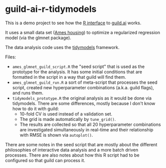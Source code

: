 # guild-ai-r-tidymodels

This is a demo project to see how the [R interface](https://github.com/t-kalinowski/guildai-r) to [guild.ai](https://guild.ai) works. 

It uses a small data set ([Ames housing](https://www.tmwr.org/ames.html)) to optimize a regularized regression model (via the glmnet package).

The data analysis code uses the [tidymodels](https://www.tidymodels.org) framework.

Files: 

 - `ames_glmnet_guild_script.R` the "seed script" that is used as the prototype for the analysis. It has some initial conditions that are formatted in the script in a way that guild will find them.
 - `ames_glmnet_guild_run.R` a sort of meta-script that processes the seed script, created new hyperparameter combinations (a.k.a. guild flags), and runs them.
 - `tidymodels_prototype.R` the original analysis as it would be done via tidymodels. There are some differences, mostly because I don't know how to do it with guild:
   - 10-fold CV is used instead of a validation set. 
   - The grid is made automatically by `tune_grid()`. 
   - The results are collected so that all 20 hyperparameter combinations are investigated simultaneously in real-time and their relationship with RMSE is shown via `autoplot()`. 
   
There are some notes in the seed script that are mostly about the different philosophies of interactive data analysis and a more batch driven processes. There are also notes about how this R script had to be configured so that guild can process it. 


